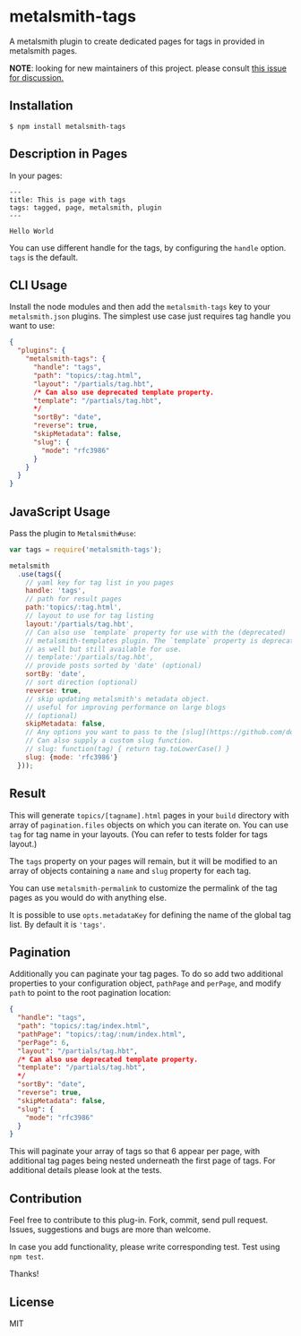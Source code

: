# metalsmith-tags

  A metalsmith plugin to create dedicated pages for tags in provided in metalsmith pages.

  **NOTE**: looking for new maintainers of this project. please consult [this issue for discussion.](https://github.com/totocaster/metalsmith-tags/issues/26)

## Installation

    $ npm install metalsmith-tags

## Description in Pages

  In your pages:

```
---
title: This is page with tags
tags: tagged, page, metalsmith, plugin
---

Hello World
```

You can use different handle for the tags, by configuring the `handle` option. `tags` is the default.


## CLI Usage

  Install the node modules and then add the `metalsmith-tags` key to your `metalsmith.json` plugins. The simplest use case just requires tag handle you want to use:

```json
{
  "plugins": {
    "metalsmith-tags": {
      "handle": "tags",
      "path": "topics/:tag.html",
      "layout": "/partials/tag.hbt",
      /* Can also use deprecated template property.
      "template": "/partials/tag.hbt",
      */
      "sortBy": "date",
      "reverse": true,
      "skipMetadata": false,
      "slug": {
        "mode": "rfc3986"
      }
    }
  }
}
```

## JavaScript Usage

  Pass the plugin to `Metalsmith#use`:

```js
var tags = require('metalsmith-tags');

metalsmith
  .use(tags({
    // yaml key for tag list in you pages
    handle: 'tags',
    // path for result pages
    path:'topics/:tag.html',
    // layout to use for tag listing
    layout:'/partials/tag.hbt',
    // Can also use `template` property for use with the (deprecated)
    // metalsmith-templates plugin. The `template` property is deprecated here
    // as well but still available for use.
    // template:'/partials/tag.hbt',
    // provide posts sorted by 'date' (optional)
    sortBy: 'date',
    // sort direction (optional)
    reverse: true,
    // skip updating metalsmith's metadata object.
    // useful for improving performance on large blogs
    // (optional)
    skipMetadata: false,
    // Any options you want to pass to the [slug](https://github.com/dodo/node-slug) package.
    // Can also supply a custom slug function.
    // slug: function(tag) { return tag.toLowerCase() }
    slug: {mode: 'rfc3986'}
  }));
```

## Result

  This will generate `topics/[tagname].html` pages in your `build` directory with array of `pagination.files` objects on which you can iterate on. You can use `tag` for tag name in your layouts. (You can refer to tests folder for tags layout.)

  The `tags` property on your pages will remain, but it will be modified to an array of objects containing a `name` and `slug` property for each tag.

  You can use `metalsmith-permalink` to customize the permalink of the tag pages as you would do with anything else.

  It is possible to use `opts.metadataKey` for defining the name of the global tag list.
  By default it is `'tags'`.

## Pagination

  Additionally you can paginate your tag pages.  To do so add two additional properties to your configuration object, `pathPage` and `perPage`, and modify `path` to point to the root pagination location:

```json
{
  "handle": "tags",
  "path": "topics/:tag/index.html",
  "pathPage": "topics/:tag/:num/index.html",
  "perPage": 6,
  "layout": "/partials/tag.hbt",
  /* Can also use deprecated template property.
  "template": "/partials/tag.hbt",
  */
  "sortBy": "date",
  "reverse": true,
  "skipMetadata": false,
  "slug": {
    "mode": "rfc3986"
  }
}
```

  This will paginate your array of tags so that 6 appear per page, with additional tag pages being nested underneath the first page of tags.  For additional details please look at the tests.

## Contribution

  Feel free to contribute to this plug-in. Fork, commit, send pull request.
  Issues, suggestions and bugs are more than welcome.

  In case you add functionality, please write corresponding test. Test using `npm test`.

  Thanks!

## License

  MIT
